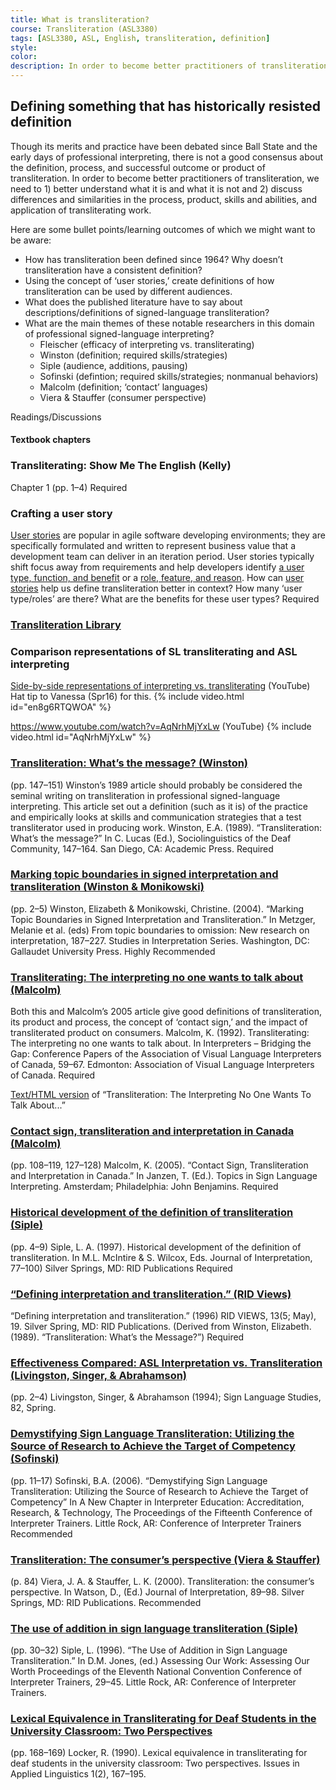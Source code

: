 ```yaml
---
title: What is transliteration?
course: Transliteration (ASL3380)
tags: [ASL3380, ASL, English, transliteration, definition]
style: 
color: 
description: In order to become better practitioners of transliteration, we need to 1) better understand what it is and what it is not and 2) discuss differences and similarities in the process, product, skills and abilities, and application of transliterating work.
---
```


## Defining something that has historically resisted definition

<p class="lead">Though its merits and practice have been debated since Ball State and the early days of professional interpreting, there is not a good consensus about the definition, process, and successful outcome or product of transliteration. In order to become better practitioners of transliteration, we need to 1) better understand what it is and what it is not and 2) discuss differences and similarities in the process, product, skills and abilities, and application of transliterating work.</p>

Here are some bullet points/learning outcomes of which we might want to be aware:
* How has transliteration been defined since 1964? Why doesn’t transliteration have a consistent definition?
* Using the concept of ‘user stories,’ create definitions of how transliteration can be used by different audiences.
* What does the published literature have to say about descriptions/definitions of signed-language transliteration?
* What are the main themes of these notable researchers in this domain of professional signed-language interpreting?
	* Fleischer (efficacy of interpreting vs. transliterating)
	* Winston (definition; required skills/strategies)
	* Siple (audience, additions, pausing)
	* Sofinski (defintion; required skills/strategies; nonmanual behaviors)
	* Malcolm (definition; ‘contact’ languages)
	* Viera & Stauffer (consumer perspective)

Readings/Discussions

#### Textbook chapters
### Transliterating: Show Me The English (Kelly)
Chapter 1 (pp. 1–4) <span class="badge badge-pill badge-danger">Required</span>

### Crafting a user story
[User stories](https://www.gov.uk/service-manual/agile/writing-user-stories.html) are popular in agile software developing environments; they are specifically formulated and written to represent business value that a development team can deliver in an iteration period. User stories typically shift focus away from requirements and help developers identify [a user type, function, and benefit](https://help.rallydev.com/writing-great-user-story) or a [role, feature, and reason](http://codesqueeze.com/the-easy-way-to-writing-good-user-stories). How can [user stories](http://theuxreview.co.uk/user-stories-the-beginners-guide) help us define transliteration better in context? How many ‘user type/roles’ are there? What are the benefits for these user types? <span class="badge badge-pill badge-danger">Required</span>

### [Transliteration Library](http://intrpr.github.io/3380/library)

### Comparison representations of SL transliterating and ASL interpreting

[Side-by-side representations of interpreting vs. transliterating](https://www.youtube.com/watch?v=en8g6RTQWOA) (YouTube) Hat tip to Vanessa (Spr16) for this.
{% include video.html id="en8g6RTQWOA" %}

https://www.youtube.com/watch?v=AqNrhMjYxLw (YouTube)
{% include video.html id="AqNrhMjYxLw" %}

### [Transliteration: What’s the message? (Winston)](http://)
(pp. 147–151) Winston’s 1989 article should probably be considered the seminal writing on transliteration in professional signed-language interpreting. This article set out a definition (such as it is) of the practice and empirically looks at skills and communication strategies that a test transliterator used in producing work. Winston, E.A. (1989). “Transliteration: What’s the message?” In C. Lucas (Ed.), Sociolinguistics of the Deaf Community, 147–164. San Diego, CA: Academic Press. <span class="badge badge-pill badge-danger">Required</span>

### [Marking topic boundaries in signed interpretation and transliteration (Winston & Monikowski)](http://)
(pp. 2–5) Winston, Elizabeth & Monikowski, Christine. (2004). “Marking Topic Boundaries in Signed Interpretation and Transliteration.” In Metzger, Melanie et al. (eds) From topic boundaries to omission: New research on interpretation, 187–227. Studies in Interpretation Series. Washington, DC: Gallaudet University Press. <span class="badge badge-pill badge-success">Highly Recommended</span>

### [Transliterating: The interpreting no one wants to talk about (Malcolm)](http://)
Both this and Malcolm’s 2005 article give good definitions of transliteration, its product and process, the concept of ‘contact sign,’ and the impact of transliterated product on consumers. Malcolm, K. (1992). Transliterating: The interpreting no one wants to talk about. In Interpreters – Bridging the Gap: Conference Papers of the Association of Visual Language Interpreters of Canada, 59–67. Edmonton: Association of Visual Language Interpreters of Canada. <span class="badge badge-pill badge-danger">Required</span>

[Text/HTML version](http://) of “Transliteration: The Interpreting No One Wants To Talk About...”

### [Contact sign, transliteration and interpretation in Canada (Malcolm)](http://)
(pp. 108–119, 127–128) Malcolm, K. (2005). “Contact Sign, Transliteration and Interpretation in Canada.” In Janzen, T. (Ed.). Topics in Sign Language Interpreting. Amsterdam; Philadelphia: John Benjamins. <span class="badge badge-pill badge-danger">Required</span>

### [Historical development of the definition of transliteration (Siple)](http://)
(pp. 4–9) Siple, L. A. (1997). Historical development of the definition of transliteration. In M.L. McIntire & S. Wilcox, Eds. Journal of Interpretation, 77–100) Silver Springs, MD: RID Publications <span class="badge badge-pill badge-danger">Required</span>

### [“Defining interpretation and transliteration.” (RID Views)](http://) 
“Defining interpretation and transliteration.” (1996) RID VIEWS, 13(5; May), 19. Silver Spring, MD: RID Publications. (Derived from Winston, Elizabeth. (1989). “Transliteration: What’s the Message?”) <span class="badge badge-pill badge-danger">Required</span>

### [Effectiveness Compared: ASL Interpretation vs. Transliteration (Livingston, Singer, & Abrahamson)](http://)
(pp. 2–4) Livingston, Singer, & Abrahamson (1994); Sign Language Studies, 82, Spring.

### [Demystifying Sign Language Transliteration: Utilizing the Source of Research to Achieve the Target of Competency (Sofinski)](http://)
(pp. 11–17) Sofinski, B.A. (2006). “Demystifying Sign Language Transliteration: Utilizing the Source of Research to Achieve the Target of Competency” In A New Chapter in Interpreter Education: Accreditation, Research, & Technology, The Proceedings of the Fifteenth Conference of Interpreter Trainers. Little Rock, AR: Conference of Interpreter Trainers <span class="badge badge-pill badge-success">Recommended</span>

### [Transliteration: The consumer’s perspective (Viera & Stauffer)](http://)
(p. 84) Viera, J. A. & Stauffer, L. K. (2000). Transliteration: the consumer’s perspective. In Watson, D., (Ed.) Journal of Interpretation, 89–98. Silver Springs, MD: RID Publications. <span class="badge badge-pill badge-success">Recommended</span>

### [The use of addition in sign language transliteration (Siple)](http://)
(pp. 30–32) Siple, L. (1996). “The Use of Addition in Sign Language Transliteration.” In D.M. Jones, (ed.) Assessing Our Work: Assessing Our Worth Proceedings of the Eleventh National Convention Conference of Interpreter Trainers, 29–45. Little Rock, AR: Conference of Interpreter Trainers.

### [Lexical Equivalence in Transliterating for Deaf Students in the University Classroom: Two Perspectives](http://)
(pp. 168–169) Locker, R. (1990). Lexical equivalence in transliterating for deaf students in the university classroom: Two perspectives. Issues in Applied Linguistics 1(2), 167–195.